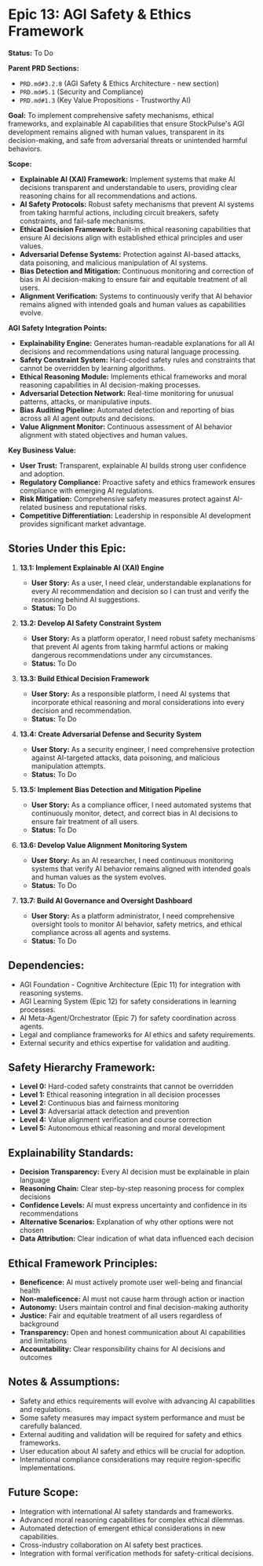 # Epic 13: AGI Safety & Ethics Framework

**Status:** To Do

**Parent PRD Sections:**

- `PRD.md#3.2.8` (AGI Safety & Ethics Architecture - new section)
- `PRD.md#5.1` (Security and Compliance)
- `PRD.md#1.3` (Key Value Propositions - Trustworthy AI)

**Goal:** To implement comprehensive safety mechanisms, ethical frameworks, and explainable AI capabilities that ensure StockPulse's AGI development remains aligned with human values, transparent in its decision-making, and safe from adversarial threats or unintended harmful behaviors.

**Scope:**

- **Explainable AI (XAI) Framework:** Implement systems that make AI decisions transparent and understandable to users, providing clear reasoning chains for all recommendations and actions.
- **AI Safety Protocols:** Robust safety mechanisms that prevent AI systems from taking harmful actions, including circuit breakers, safety constraints, and fail-safe mechanisms.
- **Ethical Decision Framework:** Built-in ethical reasoning capabilities that ensure AI decisions align with established ethical principles and user values.
- **Adversarial Defense Systems:** Protection against AI-based attacks, data poisoning, and malicious manipulation of AI systems.
- **Bias Detection and Mitigation:** Continuous monitoring and correction of bias in AI decision-making to ensure fair and equitable treatment of all users.
- **Alignment Verification:** Systems to continuously verify that AI behavior remains aligned with intended goals and human values as capabilities evolve.

**AGI Safety Integration Points:**

- **Explainability Engine:** Generates human-readable explanations for all AI decisions and recommendations using natural language processing.
- **Safety Constraint System:** Hard-coded safety rules and constraints that cannot be overridden by learning algorithms.
- **Ethical Reasoning Module:** Implements ethical frameworks and moral reasoning capabilities in AI decision-making processes.
- **Adversarial Detection Network:** Real-time monitoring for unusual patterns, attacks, or manipulative inputs.
- **Bias Auditing Pipeline:** Automated detection and reporting of bias across all AI agent outputs and decisions.
- **Value Alignment Monitor:** Continuous assessment of AI behavior alignment with stated objectives and human values.

**Key Business Value:**

- **User Trust:** Transparent, explainable AI builds strong user confidence and adoption.
- **Regulatory Compliance:** Proactive safety and ethics framework ensures compliance with emerging AI regulations.
- **Risk Mitigation:** Comprehensive safety measures protect against AI-related business and reputational risks.
- **Competitive Differentiation:** Leadership in responsible AI development provides significant market advantage.

## Stories Under this Epic:

1.  **13.1: Implement Explainable AI (XAI) Engine**

    - **User Story:** As a user, I need clear, understandable explanations for every AI recommendation and decision so I can trust and verify the reasoning behind AI suggestions.
    - **Status:** To Do

2.  **13.2: Develop AI Safety Constraint System**

    - **User Story:** As a platform operator, I need robust safety mechanisms that prevent AI agents from taking harmful actions or making dangerous recommendations under any circumstances.
    - **Status:** To Do

3.  **13.3: Build Ethical Decision Framework**

    - **User Story:** As a responsible platform, I need AI systems that incorporate ethical reasoning and moral considerations into every decision and recommendation.
    - **Status:** To Do

4.  **13.4: Create Adversarial Defense and Security System**

    - **User Story:** As a security engineer, I need comprehensive protection against AI-targeted attacks, data poisoning, and malicious manipulation attempts.
    - **Status:** To Do

5.  **13.5: Implement Bias Detection and Mitigation Pipeline**

    - **User Story:** As a compliance officer, I need automated systems that continuously monitor, detect, and correct bias in AI decisions to ensure fair treatment of all users.
    - **Status:** To Do

6.  **13.6: Develop Value Alignment Monitoring System**

    - **User Story:** As an AI researcher, I need continuous monitoring systems that verify AI behavior remains aligned with intended goals and human values as the system evolves.
    - **Status:** To Do

7.  **13.7: Build AI Governance and Oversight Dashboard**
    - **User Story:** As a platform administrator, I need comprehensive oversight tools to monitor AI behavior, safety metrics, and ethical compliance across all agents and systems.
    - **Status:** To Do

## Dependencies:

- AGI Foundation - Cognitive Architecture (Epic 11) for integration with reasoning systems.
- AGI Learning System (Epic 12) for safety considerations in learning processes.
- AI Meta-Agent/Orchestrator (Epic 7) for safety coordination across agents.
- Legal and compliance frameworks for AI ethics and safety requirements.
- External security and ethics expertise for validation and auditing.

## Safety Hierarchy Framework:

- **Level 0:** Hard-coded safety constraints that cannot be overridden
- **Level 1:** Ethical reasoning integration in all decision processes
- **Level 2:** Continuous bias and fairness monitoring
- **Level 3:** Adversarial attack detection and prevention
- **Level 4:** Value alignment verification and course correction
- **Level 5:** Autonomous ethical reasoning and moral development

## Explainability Standards:

- **Decision Transparency:** Every AI decision must be explainable in plain language
- **Reasoning Chain:** Clear step-by-step reasoning process for complex decisions
- **Confidence Levels:** AI must express uncertainty and confidence in its recommendations
- **Alternative Scenarios:** Explanation of why other options were not chosen
- **Data Attribution:** Clear indication of what data influenced each decision

## Ethical Framework Principles:

- **Beneficence:** AI must actively promote user well-being and financial health
- **Non-maleficence:** AI must not cause harm through action or inaction
- **Autonomy:** Users maintain control and final decision-making authority
- **Justice:** Fair and equitable treatment of all users regardless of background
- **Transparency:** Open and honest communication about AI capabilities and limitations
- **Accountability:** Clear responsibility chains for AI decisions and outcomes

## Notes & Assumptions:

- Safety and ethics requirements will evolve with advancing AI capabilities and regulations.
- Some safety measures may impact system performance and must be carefully balanced.
- External auditing and validation will be required for safety and ethics frameworks.
- User education about AI safety and ethics will be crucial for adoption.
- International compliance considerations may require region-specific implementations.

## Future Scope:

- Integration with international AI safety standards and frameworks.
- Advanced moral reasoning capabilities for complex ethical dilemmas.
- Automated detection of emergent ethical considerations in new capabilities.
- Cross-industry collaboration on AI safety best practices.
- Integration with formal verification methods for safety-critical decisions.
